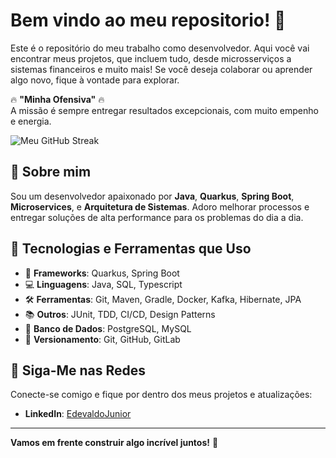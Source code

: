 # Bem vindo ao meu repositorio! 🚀

Este é o repositório do meu trabalho como desenvolvedor. Aqui você vai encontrar meus projetos, que incluem tudo, desde microsserviços a sistemas financeiros e muito mais! Se você deseja colaborar ou aprender algo novo, fique à vontade para explorar.

🔥 **"Minha Ofensiva"** 🔥  
A missão é sempre entregar resultados excepcionais, com muito empenho e energia.

<img src="https://github-readme-streak-stats.herokuapp.com/?user=EdevaldoJunior18" alt="Meu GitHub Streak" />

## 🌟 Sobre mim

Sou um desenvolvedor apaixonado por **Java**, **Quarkus**, **Spring Boot**, **Microservices**, e **Arquitetura de Sistemas**. Adoro melhorar processos e entregar soluções de alta performance para os problemas do dia a dia.

## 🚀 Tecnologias e Ferramentas que Uso
- 🔧 **Frameworks**: Quarkus, Spring Boot
- 💻 **Linguagens**: Java, SQL, Typescript
- 🛠️ **Ferramentas**: Git, Maven, Gradle, Docker, Kafka, Hibernate, JPA 
- 📚 **Outros**: JUnit, TDD, CI/CD, Design Patterns
- 🏦 **Banco de Dados**: PostgreSQL, MySQL
- 🔄 **Versionamento**: Git, GitHub, GitLab

## 📣 Siga-Me nas Redes

Conecte-se comigo e fique por dentro dos meus projetos e atualizações:

- **LinkedIn**: [EdevaldoJunior](https://www.linkedin.com/in/edevaldo-junior-4043a515a/)

---

**Vamos em frente construir algo incrível juntos!** 🚀
